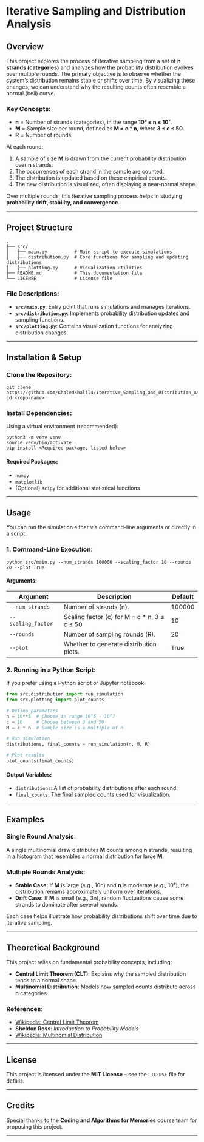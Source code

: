 # Iterative Sampling and Distribution Analysis

## Overview

This project explores the process of iterative sampling from a set of **n strands (categories)** and analyzes how the probability distribution evolves over multiple rounds. The primary objective is to observe whether the system’s distribution remains stable or shifts over time. By visualizing these changes, we can understand why the resulting counts often resemble a normal (bell) curve.

### Key Concepts:
- **n** = Number of strands (categories), in the range **10⁵ ≤ n ≤ 10⁷**.
- **M** = Sample size per round, defined as **M = c * n**, where **3 ≤ c ≤ 50**.
- **R** = Number of rounds.

At each round:
1. A sample of size **M** is drawn from the current probability distribution over **n** strands.
2. The occurrences of each strand in the sample are counted.
3. The distribution is updated based on these empirical counts.
4. The new distribution is visualized, often displaying a near-normal shape.

Over multiple rounds, this iterative sampling process helps in studying **probability drift, stability, and convergence**.
 
---

## Project Structure

```
.
├── src/
│   ├── main.py          # Main script to execute simulations
│   ├── distribution.py  # Core functions for sampling and updating distributions
│   ├── plotting.py      # Visualization utilities
├── README.md            # This documentation file
└── LICENSE              # License file
```

### File Descriptions:
- **`src/main.py`**: Entry point that runs simulations and manages iterations.
- **`src/distribution.py`**: Implements probability distribution updates and sampling functions.
- **`src/plotting.py`**: Contains visualization functions for analyzing distribution changes.

---

## Installation & Setup

### Clone the Repository:
```
git clone https://github.com/Khaledkhalil4/Iterative_Sampling_and_Distribution_Analysis.git
cd <repo-name>
```

### Install Dependencies:
Using a virtual environment (recommended):
```
python3 -m venv venv
source venv/bin/activate
pip install <Required packages listed below>
```

#### Required Packages:
- `numpy`
- `matplotlib`
- (Optional) `scipy` for additional statistical functions

---

## Usage

You can run the simulation either via command-line arguments or directly in a script.

### 1. Command-Line Execution:
```
python src/main.py --num_strands 100000 --scaling_factor 10 --rounds 20 --plot True
```
#### Arguments:
| Argument         | Description                                  | Default |
|-----------------|--------------------------------------------|---------|
| `--num_strands` | Number of strands (n).                     | 100000  |
| `--scaling_factor` | Scaling factor (c) for M = c * n, 3 ≤ c ≤ 50 | 10      |
| `--rounds`      | Number of sampling rounds (R).             | 20      |
| `--plot`        | Whether to generate distribution plots.     | True    |

### 2. Running in a Python Script:
If you prefer using a Python script or Jupyter notebook:
```python
from src.distribution import run_simulation
from src.plotting import plot_counts

# Define parameters
n = 10**5  # Choose in range 10^5 - 10^7
c = 10     # Choose between 3 and 50
M = c * n  # Sample size is a multiple of n

# Run simulation
distributions, final_counts = run_simulation(n, M, R)

# Plot results
plot_counts(final_counts)
```

#### Output Variables:
- `distributions`: A list of probability distributions after each round.
- `final_counts`: The final sampled counts used for visualization.

---

## Examples

### **Single Round Analysis:**
A single multinomial draw distributes **M** counts among **n** strands, resulting in a histogram that resembles a normal distribution for large **M**.

### **Multiple Rounds Analysis:**
- **Stable Case:** If **M** is large (e.g., 10n) and **n** is moderate (e.g., 10⁶), the distribution remains approximately uniform over iterations.
- **Drift Case:** If **M** is small (e.g., 3n), random fluctuations cause some strands to dominate after several rounds.

Each case helps illustrate how probability distributions shift over time due to iterative sampling.

---

## Theoretical Background
This project relies on fundamental probability concepts, including:
- **Central Limit Theorem (CLT)**: Explains why the sampled distribution tends to a normal shape.
- **Multinomial Distribution**: Models how sampled counts distribute across **n** categories.

### References:
- [Wikipedia: Central Limit Theorem](https://en.wikipedia.org/wiki/Central_limit_theorem)
- **Sheldon Ross**: *Introduction to Probability Models*
- [Wikipedia: Multinomial Distribution](https://en.wikipedia.org/wiki/Multinomial_distribution)

---

## License
This project is licensed under the **MIT License** – see the `LICENSE` file for details.

---

## Credits
Special thanks to the **Coding and Algorithms for Memories** course team for proposing this project.

---

